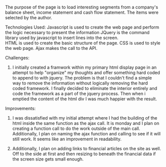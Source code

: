The purpose of the page is to load interesting segments from a company's balance sheet, income statement and cash flow statement. 
The items were selected by the author.

Technologies Used:
  Javascript is used to create the web page and perform the logic necessary to present the information
  JQuery is the command library used by javascript to insert lines into the screen.  
  HTML is used to create the basic structure of the page.
  CSS is used to style the web page.
  Ajax makes the call to the API.
  
  
  Challenges:  
  1.  I initially created a framwork within my primary html display page in an attempt to help "organize" my thoughts
  and offer something hard coded to append to with jquery.  The problem is that I couldn't find a simple way to remove the information
  without logically removing the hard coded framework.  I finally decided to eliminate the interior entirely and code the framework as a
  part of the jquery process.  Then when i emptied the content of the html div I was much happier with the result.

  
  Improvements:
  1.  I was dissatisfied with my initial attempt where I had the building of the html inside the same function as the ajax call.  It is monday and I plan on 
    creating a function call to do the work outside of the main call.  Additionally, I plan on naming the ajax function and calling to see if it will still work. 
    It seems like an improvement in readability.
    
  2.  Additionally, I plan on adding links to financial articles on the site as well.  Off to the side at first and then resizing to beneath the financial data
    if the screen size gets small enough.

